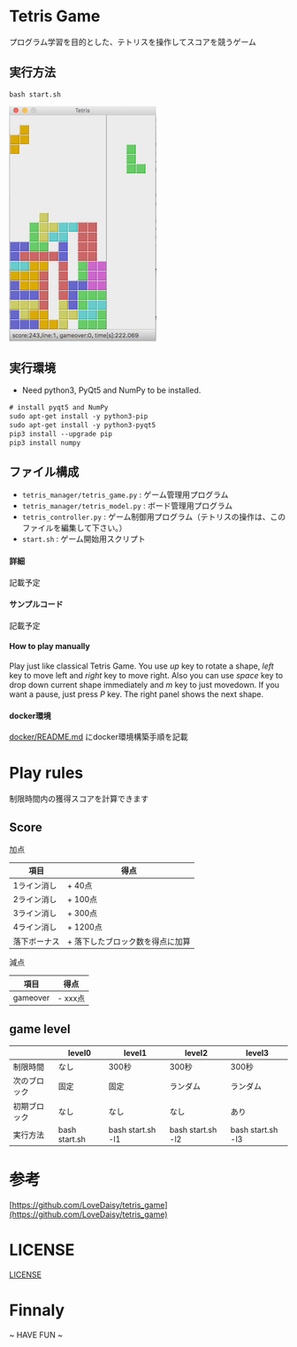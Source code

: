 # Tetris Game

プログラム学習を目的とした、テトリスを操作してスコアを競うゲーム

## 実行方法

```shell
bash start.sh
```

![Screenshot](doc/pics/screenshot_02.png)

## 実行環境

* Need python3, PyQt5 and NumPy to be installed.

```
# install pyqt5 and NumPy
sudo apt-get install -y python3-pip
sudo apt-get install -y python3-pyqt5
pip3 install --upgrade pip
pip3 install numpy
```

## ファイル構成

* `tetris_manager/tetris_game.py` : ゲーム管理用プログラム
* `tetris_manager/tetris_model.py` : ボード管理用プログラム
* `tetris_controller.py` : ゲーム制御用プログラム（テトリスの操作は、このファイルを編集して下さい。）
* `start.sh` : ゲーム開始用スクリプト

#### 詳細

記載予定

#### サンプルコード

記載予定

#### How to play manually

Play just like classical Tetris Game. 
You use *up* key to rotate a shape, *left* key to move left and *right* key to move right. 
Also you can use *space* key to drop down current shape immediately and *m* key to just movedown.
If you want a pause, just press *P* key. The right panel shows the next shape.

#### docker環境

[docker/README.md](docker/README.md) にdocker環境構築手順を記載

# Play rules

制限時間内の獲得スコアを計算できます

## Score

加点

|  項目  |  得点  |
| ---- | ---- |
|  1ライン消し  |  + 40点  |
|  2ライン消し  |  + 100点  |
|  3ライン消し  |  + 300点  |
|  4ライン消し  |  + 1200点  |
|  落下ボーナス  |  + 落下したブロック数を得点に加算  |

減点

|  項目  |  得点  |
| ---- | ---- |
|  gameover  |  - xxx点  |

## game level

|     |  level0  |  level1  |  level2  |  level3  | 
| --- | --- | --- | --- | --- | 
|  制限時間  |  なし  |  300秒  |  300秒  |  300秒  | 
|  次のブロック  |  固定  |  固定  |  ランダム  |  ランダム  | 
|  初期ブロック  |  なし  |  なし  |  なし  |  あり  | 
|  実行方法  | bash start.sh | bash start.sh -l1 | bash start.sh -l2  | bash start.sh -l3 | 

# 参考

[https://github.com/LoveDaisy/tetris_game](https://github.com/LoveDaisy/tetris_game)

# LICENSE

[LICENSE](LICENSE)

# Finnaly

~ HAVE FUN ~
